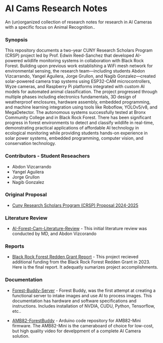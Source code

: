 # AI Cams Research Notes
An (un)organized collection of research notes for research in AI Cameras with a specific focus on Animal Recognition.. 

### Synopsis
This repository documents a two-year CUNY Research Scholars Program (CRSP) project led by Prof. Edwin Reed-Sanchez that developed AI-powered wildlife monitoring systems in collaboration with Black Rock Forest. Building upon previous work establishing a WiFi mesh network for environmental sensing, the research team—including students Abdon Vizcarrando, Yangel Aguilera, Jorge Grullon, and Nagib Gonzalez—created solar-powered camera trap systems using ESP32-CAM microcontrollers, Wyze cameras, and Raspberry Pi platforms integrated with custom AI models for automated animal classification. The project progressed through multiple phases including electronics fundamentals, 3D design of weatherproof enclosures, hardware assembly, embedded programming, and machine learning integration using tools like Roboflow, YOLOv5/v8, and MegaDetector. The autonomous systems successfully tested at Bronx Community College and in Black Rock Forest. There has been significant progress in forest environments to detect and classify wildlife in real-time, demonstrating practical applications of affordable AI technology in ecological monitoring while providing students hands-on experience in solar power systems, embedded programming, computer vision, and conservation technology.

### Contributors - Student Reseachers
- Abdon Vizcarrando
- Yangel Aguilera
- Jorge Grullon
- Nagib Gonzalez

### Original Proposal
- [Cuny Research Scholars Program (CRSP) Proposal 2024-2025](https://docs.google.com/document/d/1gHF6J3HmxAmjpj4pMCxD14Qhg99zvS1f39z_1naYhxo/edit?usp=sharing)

### Literature Review
- [AI-Forest-Cam-Literature-Review](https://github.com/ereedsanchez/AI-Forest-Cam-Litterature-Review/tree/main) - This initial literature review was conducted by MD, and Abdon Vizcorando

### Reports
- [Black Rock Forest Redden Grant Report](https://docs.google.com/document/d/15IkCpGMCDkm8erarC1mEj0kqz4jUdr_CKkKSLedYVns/edit?usp=sharing) - This project recieved additional funding from the Black Rock Forest Redden Grant in 2023.
  Here is the final report. It adequatly sumarizes project accomplishments.

### Documentation 
- [Forest-Buddy-Server](https://github.com/ereedsanchez/Forest-Buddy-Server) - Forest Buddy, was the first attempt at creating a functional server to intake images and use AI to process images.  This documentation has hardware and software specifications and instructions.  Includes installation of NVDIA, CUDU, Python, Tensorflow, etc..

- [AMB82-ForestBuddy](https://github.com/ereedsanchez/AMB82-ForestBuddy) - Arduino code repository for AMB82-Mini firmware.  The AMB82-Mini is the cameraboard of choice for low-cost, but high quality video for develppment of a complete AI Camera solution.  
